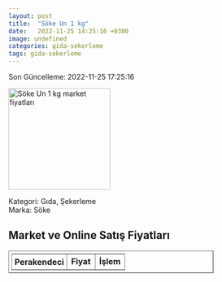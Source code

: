 ```yaml
---
layout: post
title:  "Söke Un 1 kg"
date:   2022-11-25 14:25:16 +0300
image: undefined
categories: gida-sekerleme
tags: gida-sekerleme
---
```


Son Güncelleme: 2022-11-25 17:25:16

<img src="undefined" width="200" alt="Söke Un 1 kg market fiyatları" />

Kategori: Gıda, Şekerleme
<br />
Marka: Söke

<h2>Market ve Online Satış Fiyatları</h2>

<table border="1" style="padding: 5px;width:80%;">
  <tr>
    <td style="padding: 5px;"><strong>Perakendeci</strong></td>
    <td><strong>Fiyat</strong></td>
    <td><strong>İşlem</strong></td>
  </tr>
  
</table>

